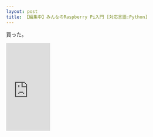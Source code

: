 ```yaml
---
layout: post
title: 【編集中】みんなのRaspberry Pi入門 [対応言語:Python]
---
```


買った。



<iframe src="http://rcm-fe.amazon-adsystem.com/e/cm?lt1=_blank&bc1=000000&IS2=1&npa=1&bg1=FFFFFF&fc1=000000&lc1=0000FF&t=eyesrobe-22&o=9&p=8&l=as4&m=amazon&f=ifr&ref=ss_til&asins=4897979722" style="width:120px;height:240px;" scrolling="no" marginwidth="0" marginheight="0" frameborder="0"></iframe>
